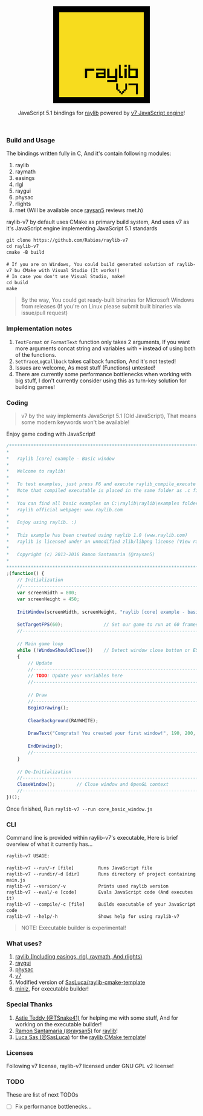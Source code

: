 <div align="center">
  <img src="raylib-v7.png" width="256", height="256"><br>
  <p>JavaScript 5.1 bindings for <a href="https://raylib.com">raylib</a> powered by <a href="https://github.com/cesanta/v7">v7 JavaScript engine</a>!</p>
</div>
<br>

### Build and Usage

The bindings written fully in C, And it's contain following modules:

1. raylib
2. raymath
3. easings
4. rlgl
5. raygui
6. physac
7. rlights
8. rnet (Will be available once [raysan5](https://github.com/raysan5) reviews rnet.h)

raylib-v7 by default uses CMake as primary build system, And uses v7 as it's JavaScript engine implementing JavaScript 5.1 standards

```
git clone https://github.com/Rabios/raylib-v7
cd raylib-v7
cmake -B build

# If you are on Windows, You could build generated solution of raylib-v7 bu CMake with Visual Studio (It works!)
# In case you don't use Visual Studio, make!
cd build
make
```

> By the way, You could get ready-built binaries for Microsoft Windows from releases (If you're on Linux please submit built binaries via issue/pull request)

### Implementation notes

1. `TextFormat` or `FormatText` function only takes 2 arguments, If you want more arguments concat string and variables with `+` instead of using both of the functions.
2. `SetTraceLogCallback` takes callback function, And it's not tested!
3. Issues are welcome, As most stuff (Functions) untested!
4. There are currently some performance bottlenecks when working with big stuff, I don't currently consider using this as turn-key solution for building games!

### Coding

> v7 by the way implements JavaScript 5.1 (Old JavaScript), That means some modern keywords won't be available!

Enjoy game coding with JavaScript!

```js
/*******************************************************************************************
*
*   raylib [core] example - Basic window
*
*   Welcome to raylib!
*
*   To test examples, just press F6 and execute raylib_compile_execute script
*   Note that compiled executable is placed in the same folder as .c file
*
*   You can find all basic examples on C:\raylib\raylib\examples folder or
*   raylib official webpage: www.raylib.com
*
*   Enjoy using raylib. :)
*
*   This example has been created using raylib 1.0 (www.raylib.com)
*   raylib is licensed under an unmodified zlib/libpng license (View raylib.h for details)
*
*   Copyright (c) 2013-2016 Ramon Santamaria (@raysan5)
*
********************************************************************************************/
;(function() {
    // Initialization
    //--------------------------------------------------------------------------------------
    var screenWidth = 800;
    var screenHeight = 450;
	
    InitWindow(screenWidth, screenHeight, "raylib [core] example - basic window");
	
    SetTargetFPS(60);               // Set our game to run at 60 frames-per-second
    //--------------------------------------------------------------------------------------
	
    // Main game loop
    while (!WindowShouldClose())    // Detect window close button or ESC key
    {
        // Update
        //----------------------------------------------------------------------------------
        // TODO: Update your variables here
        //----------------------------------------------------------------------------------
		
        // Draw
        //----------------------------------------------------------------------------------
        BeginDrawing();
        
        ClearBackground(RAYWHITE);
		
        DrawText("Congrats! You created your first window!", 190, 200, 20, LIGHTGRAY);
		
        EndDrawing();
        //----------------------------------------------------------------------------------
    }

    // De-Initialization
    //--------------------------------------------------------------------------------------
    CloseWindow();        // Close window and OpenGL context
    //--------------------------------------------------------------------------------------
})();
```

Once finished, Run `raylib-v7 --run core_basic_window.js`

### CLI

Command line is provided within raylib-v7's executable, Here is brief overview of what it currently has...

```
raylib-v7 USAGE:

raylib-v7 --run/-r [file]         Runs JavaScript file
raylib-v7 --rundir/-d [dir]       Runs directory of project containing main.js
raylib-v7 --version/-v            Prints used raylib version
raylib-v7 --eval/-e [code]        Evals JavaScript code (And executes it)
raylib-v7 --compile/-c [file]     Builds executable of your JavaScript code
raylib-v7 --help/-h               Shows help for using raylib-v7
```

> NOTE: Executable builder is experimental!

### What uses?

1. [raylib (Including easings, rlgl, raymath, And rlights)](https://github.com/raysan5/raylib)
2. [raygui](https://github.com/raysan5/raygui)
3. [physac](https://github.com/victorfisac/physac)
4. [v7](https://github.com/cesanta/v7)
5. Modified version of [SasLuca/raylib-cmake-template](https://github.com/SasLuca/raylib-cmake-template)
6. [miniz](https://github.com/richgel999/miniz), For executable builder!

### Special Thanks

1. [Astie Teddy (@TSnake41)](https://github.com/TSnake41) for helping me with some stuff, And for working on the executable builder!
2. [Ramon Santamaria (@raysan5)](https://github.com/raysan5) for [raylib](https://www.raylib.com)!
3. [Luca Sas (@SasLuca)](https://github.com/SasLuca) for the [raylib CMake template](https://github.com/SasLuca/raylib-cmake-template)!

### Licenses

Following v7 license, raylib-v7 licensed under GNU GPL v2 license!

### TODO

These are list of next TODOs

- [ ] Fix performance bottlenecks...

